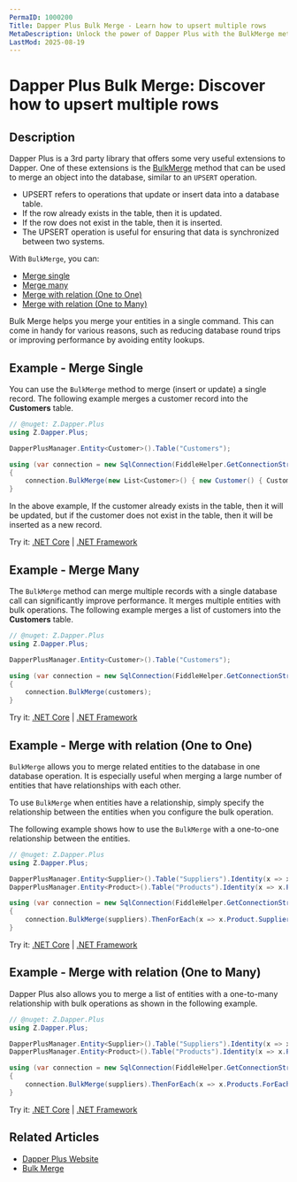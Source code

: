 ```yaml
---
PermaID: 1000200
Title: Dapper Plus Bulk Merge - Learn how to upsert multiple rows
MetaDescription: Unlock the power of Dapper Plus with the BulkMerge method to insert or update multiple rows from a table. Learn how to use the simplest and fastest way to upsert rows from a database table without writing any SQL.
LastMod: 2025-08-19
---
```


# Dapper Plus Bulk Merge: Discover how to upsert multiple rows

## Description

Dapper Plus is a 3rd party library that offers some very useful extensions to Dapper. One of these extensions is the [BulkMerge](https://dapper-plus.net/bulk-merge) method that can be used to merge an object into the database, similar to an `UPSERT` operation. 

 - UPSERT refers to operations that update or insert data into a database table. 
 - If the row already exists in the table, then it is updated. 
 - If the row does not exist in the table, then it is inserted. 
 - The UPSERT operation is useful for ensuring that data is synchronized between two systems. 

With `BulkMerge`, you can:

- [Merge single](#example-merge-single)
- [Merge many](#example-merge-many)
- [Merge with relation (One to One)](#example-merge-with-relation-one-to-one)
- [Merge with relation (One to Many)](#example-merge-with-relation-one-to-many)

Bulk Merge helps you merge your entities in a single command. This can come in handy for various reasons, such as reducing database round trips or improving performance by avoiding entity lookups.

## Example - Merge Single

You can use the `BulkMerge` method to merge (insert or update) a single record. The following example merges a customer record into the **Customers** table.

```csharp
// @nuget: Z.Dapper.Plus
using Z.Dapper.Plus;

DapperPlusManager.Entity<Customer>().Table("Customers"); 

using (var connection = new SqlConnection(FiddleHelper.GetConnectionStringSqlServerW3Schools()))
{
    connection.BulkMerge(new List<Customer>() { new Customer() { CustomerName = "ExampleBulkMerge", ContactName = "Example Name :" +  1}});
}        
```

In the above example, If the customer already exists in the table, then it will be updated, but if the customer does not exist in the table, then it will be inserted as a new record.

Try it: [.NET Core](https://dotnetfiddle.net/MVW9uO) | [.NET Framework](https://dotnetfiddle.net/EOby5U)

## Example - Merge Many

The `BulkMerge` method can merge multiple records with a single database call can significantly improve performance. It merges multiple entities with bulk operations. The following example merges a list of customers into the **Customers** table.

```csharp
// @nuget: Z.Dapper.Plus
using Z.Dapper.Plus;

DapperPlusManager.Entity<Customer>().Table("Customers"); 

using (var connection = new SqlConnection(FiddleHelper.GetConnectionStringSqlServerW3Schools()))
{
    connection.BulkMerge(customers);
}
```

Try it: [.NET Core](https://dotnetfiddle.net/qHxfT9) | [.NET Framework](https://dotnetfiddle.net/Ncp8RC)

## Example - Merge with relation (One to One)

`BulkMerge` allows you to merge related entities to the database in one database operation. It is especially useful when merging a large number of entities that have relationships with each other. 

To use `BulkMerge` when entities have a relationship, simply specify the relationship between the entities when you configure the bulk operation.

The following example shows how to use the `BulkMerge` with a one-to-one relationship between the entities.

```csharp
// @nuget: Z.Dapper.Plus
using Z.Dapper.Plus;

DapperPlusManager.Entity<Supplier>().Table("Suppliers").Identity(x => x.SupplierID);
DapperPlusManager.Entity<Product>().Table("Products").Identity(x => x.ProductID);

using (var connection = new SqlConnection(FiddleHelper.GetConnectionStringSqlServerW3Schools()))
{    
    connection.BulkMerge(suppliers).ThenForEach(x => x.Product.SupplierID = x.SupplierID).ThenBulkMerge(x => x.Product);
}
```
Try it: [.NET Core](https://dotnetfiddle.net/1lGd5X) | [.NET Framework](https://dotnetfiddle.net/zUIMnK)

## Example - Merge with relation (One to Many)

Dapper Plus also allows you to merge a list of entities with a one-to-many relationship with bulk operations as shown in the following example.

```csharp
// @nuget: Z.Dapper.Plus
using Z.Dapper.Plus;

DapperPlusManager.Entity<Supplier>().Table("Suppliers").Identity(x => x.SupplierID);
DapperPlusManager.Entity<Product>().Table("Products").Identity(x => x.ProductID);

using (var connection = new SqlConnection(FiddleHelper.GetConnectionStringSqlServerW3Schools()))
{
    connection.BulkMerge(suppliers).ThenForEach(x => x.Products.ForEach(y => y.SupplierID =  x.SupplierID)).ThenBulkMerge(x => x.Products);
}
```
Try it: [.NET Core](https://dotnetfiddle.net/bYDz5C) | [.NET Framework](https://dotnetfiddle.net/YM0zev)

## Related Articles

- [Dapper Plus Website](https://dapper-plus.net/)
- [Bulk Merge](https://dapper-plus.net/bulk-merge)
